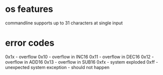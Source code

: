 # os features
commandline supports up to 31 characters at single input

# error codes
0x1x - overflow
0x10 - overflow in INC16
0x11 - overflow in DEC16
0x12 - overflow in ADD16
0x13 - overflow in SUB16
0xfx - system exploded
0xff - unexpected system exception - should not happen